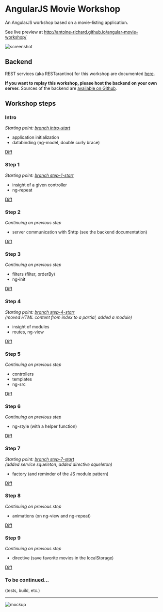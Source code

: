 AngularJS Movie Workshop
========================

An AngularJS workshop based on a movie-listing application.

See live preview at http://antoine-richard.github.io/angular-movie-workshop/

![screenshot](https://dl.dropboxusercontent.com/u/37908099/angular-movie-workshop/angular-movie-screen.png)

Backend 
-------

REST services (aka RESTarantino) for this workshop are documented [here](http://restarantino.herokuapp.com/index.html).

__If you want to replay this workshop, please host the backend on your own server.__ Sources of the backend are [available on Github](https://github.com/antoine-richard/restarantino).

Workshop steps
--------------

### Intro
_Starting point: [branch intro-start](https://github.com/antoine-richard/angular-movie-workshop/tree/intro-start)_

* application initialization
* databinding (ng-model, double curly brace)

[Diff](https://github.com/antoine-richard/angular-movie-workshop/compare/intro-start...intro-end)

### Step 1

_Starting point: [branch step-1-start](https://github.com/antoine-richard/angular-movie-workshop/tree/step-1-start)_

* insight of a given controller
* ng-repeat

[Diff](https://github.com/antoine-richard/angular-movie-workshop/commit/7f6b37089c388cdbe708c806bbf7367d697043ee)

### Step 2

_Continuing on previous step_

* server communication with $http (see the backend documentation)

[Diff](https://github.com/antoine-richard/angular-movie-workshop/commit/1e86b31baf585a77a37f87a965af8b3e3725930a)

### Step 3

_Continuing on previous step_

* filters (filter, orderBy)
* ng-init

[Diff](https://github.com/antoine-richard/angular-movie-workshop/compare/step-3-start...step-3-end)

### Step 4

_Starting point: [branch step-4-start](https://github.com/antoine-richard/angular-movie-workshop/tree/step-4-start)_  
_(moved HTML content from index to a partial, added a module)_

* insight of modules
* routes, ng-view

[Diff](https://github.com/antoine-richard/angular-movie-workshop/commit/d93e487c0be2e45d2cb7c0fa8ecfe55ebc510add)

### Step 5

_Continuing on previous step_

* controllers
* templates
* ng-src

[Diff](https://github.com/antoine-richard/angular-movie-workshop/compare/step-5-start...step-5-end)

### Step 6

_Continuing on previous step_

* ng-style (with a helper function)

[Diff](https://github.com/antoine-richard/angular-movie-workshop/commit/1bb0d013313e2487cb5d5281899f12bbcb98020d)

### Step 7

_Starting point: [branch step-7-start](https://github.com/antoine-richard/angular-movie-workshop/tree/step-7-start)_  
_(added service squeleton, added directive squeleton)_

* factory (and reminder of the JS module pattern)

[Diff](https://github.com/antoine-richard/angular-movie-workshop/compare/step-7-start...step-7-end)

### Step 8

_Continuing on previous step_

* animations (on ng-view and ng-repeat)

[Diff](https://github.com/antoine-richard/angular-movie-workshop/compare/step-8-start...step-8-end)

### Step 9

_Continuing on previous step_

* directive (save favorite movies in the localStorage)

[Diff](https://github.com/antoine-richard/angular-movie-workshop/compare/step-9-start...step-9-end)

### To be continued... 

(tests, build, etc.)

---

![mockup](https://dl.dropboxusercontent.com/u/37908099/angular-movie-workshop/angular-movie-mockup.png)
